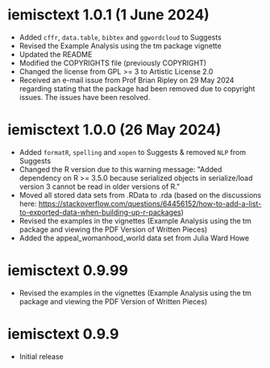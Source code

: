 ﻿# iemisctext 1.0.1 (1 June 2024)

* Added `cffr`, `data.table`, `bibtex` and `ggwordcloud` to Suggests
* Revised the Example Analysis using the tm package vignette
* Updated the README
* Modified the COPYRIGHTS file (previously COPYRIGHT)
* Changed the license from GPL >= 3 to Artistic License 2.0
* Received an e-mail issue from Prof Brian Ripley on 29 May 2024 regarding stating that the package had been removed due to copyright issues. The issues have been resolved.


# iemisctext 1.0.0 (26 May 2024)

* Added `formatR`, `spelling` and `xopen` to Suggests & removed `NLP` from Suggests
* Changed the R version due to this warning message: "Added dependency on R >= 3.5.0 because serialized objects in serialize/load version 3 cannot be read in older versions of R."
* Moved all stored data sets from .RData to .rda (based on the discussions here: https://stackoverflow.com/questions/64456152/how-to-add-a-list-to-exported-data-when-building-up-r-packages)
* Revised the examples in the vignettes (Example Analysis using the tm package and viewing the PDF Version of Written Pieces)
* Added the appeal_womanhood_world data set from Julia Ward Howe


# iemisctext 0.9.99

* Revised the examples in the vignettes (Example Analysis using the tm package and viewing the PDF Version of Written Pieces)


# iemisctext 0.9.9

* Initial release
